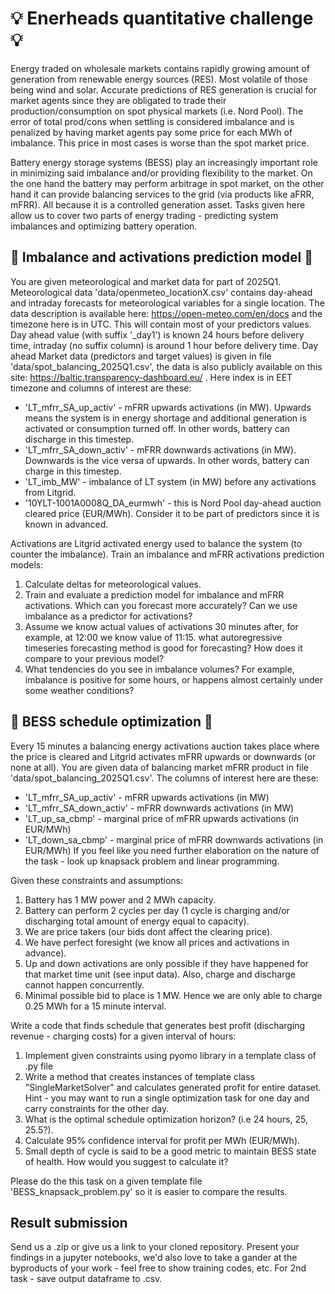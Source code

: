 # :bulb: Enerheads quantitative challenge :bulb:

Energy traded on wholesale markets contains rapidly growing amount of generation from renewable energy sources (RES). Most volatile of those being wind and solar. Accurate predictions of RES generation is crucial for market agents since they are obligated to trade their production/consumption on spot physical markets (i.e. Nord Pool). The error of total prod/cons when settling is considered imbalance and is penalized by having market agents pay some price for each MWh of imbalance. This price in most cases is worse than the spot market price. 

Battery energy storage systems (BESS) play an increasingly important role in minimizing said imbalance and/or providing flexibility to the market. On the one hand the battery may perform arbitrage in spot market, on the other hand it can provide balancing services to the grid (via products like aFRR, mFRR). All because it is a controlled generation asset. Tasks given here allow us to cover two parts of energy trading - predicting system imbalances and optimizing battery operation.

## :electric_plug: Imbalance and activations prediction model :electric_plug:

You are given meteorological and market data for part of 2025Q1. Meteorological data 'data/openmeteo_locationX.csv' contains day-ahead and intraday forecasts for meteorological variables for a single location. The data description is available here: https://open-meteo.com/en/docs and the timezone here is in UTC. This will contain most of your predictors values. Day ahead value (with suffix '_day1') is known 24 hours before delivery time, intraday (no suffix column) is around 1 hour before delivery time.
Day ahead Market data (predictors and target values) is given in file 'data/spot_balancing_2025Q1.csv', the data is also publicly available on this site: https://baltic.transparency-dashboard.eu/ . Here index is in EET timezone and columns of interest are these:
- 'LT_mfrr_SA_up_activ' - mFRR upwards activations (in MW). Upwards means the system is in energy shortage and additional generation is activated or consumption turned off. In other words, battery can discharge in this timestep.
- 'LT_mfrr_SA_down_activ' - mFRR downwards activations (in MW). Downwards is the vice versa of upwards. In other words, battery can charge in this timestep.
- 'LT_imb_MW' - imbalance of LT system (in MW) before any activations from Litgrid.
- '10YLT-1001A0008Q_DA_eurmwh' - this is Nord Pool day-ahead auction cleared price (EUR/MWh). Consider it to be part of predictors since it is known in advanced.

Activations are Litgrid activated energy used to balance the system (to counter the imbalance). Train an imbalance and mFRR activations prediction models:
1. Calculate deltas for meteorological values.
2. Train and evaluate a prediction model for imbalance and mFRR activations. Which can you forecast more accurately? Can we use imbalance as a predictor for activations?
3. Assume we know actual values of activations 30 minutes after, for example, at 12:00 we know value of 11:15. what autoregressive timeseries forecasting method is good for forecasting? How does it compare to your previous model?
4. What tendencies do you see in imbalance volumes? For example, imbalance is positive for some hours, or happens almost certainly under some weather conditions? 

## :battery: BESS schedule optimization :battery:

Every 15 minutes a balancing energy activations auction takes place where the price is cleared and Litgrid activates mFRR upwards or downwards (or none at all). You are given data of balancing market mFRR product in file 'data/spot_balancing_2025Q1.csv'. The columns of interest here are these:
- 'LT_mfrr_SA_up_activ' - mFRR upwards activations (in MW)  
- 'LT_mfrr_SA_down_activ' - mFRR downwards activations (in MW)  
- 'LT_up_sa_cbmp' - marginal price of mFRR upwards activations (in EUR/MWh)
- 'LT_down_sa_cbmp' - marginal price of mFRR downwards activations (in EUR/MWh)
If you feel like you need further elaboration on the nature of the task - look up knapsack problem and linear programming.

Given these constraints and assumptions:
1. Battery has 1 MW power and 2 MWh capacity.
2. Battery can perform 2 cycles per day (1 cycle is charging and/or discharging total amount of energy equal to capacity).
3. We are price takers (our bids dont affect the clearing price).
4. We have perfect foresight (we know all prices and activations in advance).
5. Up and down activations are only possible if they have happened for that market time unit (see input data). Also, charge and discharge cannot happen concurrently.
6. Minimal possible bid to place is 1 MW. Hence we are only able to charge 0.25 MWh for a 15 minute interval.

Write a code that finds schedule that generates best profit (discharging revenue - charging costs) for a given interval of hours:
1. Implement given constraints using pyomo library in a template class of .py file
2. Write a method that creates instances of template class "SingleMarketSolver" and calculates generated profit for entire dataset. Hint - you may want to run a single optimization task for one day and carry constraints for the other day.
3. What is the optimal schedule optimization horizon? (i.e 24 hours, 25, 25.5?).
4. Calculate 95% confidence interval for profit per MWh (EUR/MWh).
5. Small depth of cycle is said to be a good metric to maintain BESS state of health. How would you suggest to calculate it?

Please do the this task on a given template file 'BESS_knapsack_problem.py'  so it is easier to compare the results. 

## Result submission

Send us a .zip or give us a link to your cloned repository. Present your findings in a jupyter notebooks, we'd also love to take a gander at the byproducts of your work - feel free to show training codes, etc. For 2nd task - save output dataframe to .csv.